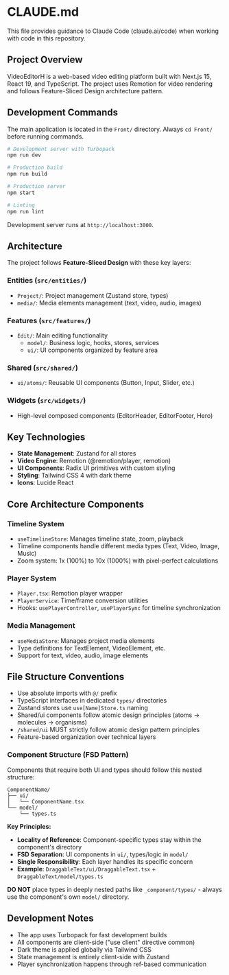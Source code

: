 # CLAUDE.md

This file provides guidance to Claude Code (claude.ai/code) when working with code in this repository.

## Project Overview

VideoEditorH is a web-based video editing platform built with Next.js 15, React 19, and TypeScript. The project uses Remotion for video rendering and follows Feature-Sliced Design architecture pattern.

## Development Commands

The main application is located in the `Front/` directory. Always `cd Front/` before running commands.

```bash
# Development server with Turbopack
npm run dev

# Production build
npm run build

# Production server
npm start

# Linting
npm run lint
```

Development server runs at `http://localhost:3000`.

## Architecture

The project follows **Feature-Sliced Design** with these key layers:

### Entities (`src/entities/`)

- `Project/`: Project management (Zustand store, types)
- `media/`: Media elements management (text, video, audio, images)

### Features (`src/features/`)

- `Edit/`: Main editing functionality
  - `model/`: Business logic, hooks, stores, services
  - `ui/`: UI components organized by feature area

### Shared (`src/shared/`)

- `ui/atoms/`: Reusable UI components (Button, Input, Slider, etc.)

### Widgets (`src/widgets/`)

- High-level composed components (EditorHeader, EditorFooter, Hero)

## Key Technologies

- **State Management**: Zustand for all stores
- **Video Engine**: Remotion (@remotion/player, remotion)
- **UI Components**: Radix UI primitives with custom styling
- **Styling**: Tailwind CSS 4 with dark theme
- **Icons**: Lucide React

## Core Architecture Components

### Timeline System

- `useTimelineStore`: Manages timeline state, zoom, playback
- Timeline components handle different media types (Text, Video, Image, Music)
- Zoom system: 1x (100%) to 10x (1000%) with pixel-perfect calculations

### Player System

- `Player.tsx`: Remotion player wrapper
- `PlayerService`: Time/frame conversion utilities
- Hooks: `usePlayerController`, `usePlayerSync` for timeline synchronization

### Media Management

- `useMediaStore`: Manages project media elements
- Type definitions for TextElement, VideoElement, etc.
- Support for text, video, audio, image elements

## File Structure Conventions

- Use absolute imports with `@/` prefix
- TypeScript interfaces in dedicated `types/` directories
- Zustand stores use `use[Name]Store.ts` naming
- Shared/ui components follow atomic design principles (atoms → molecules → organisms)
- `/shared/ui` MUST strictly follow atomic design pattern principles
- Feature-based organization over technical layers

### Component Structure (FSD Pattern)

Components that require both UI and types should follow this nested structure:

```
ComponentName/
├── ui/
│   └── ComponentName.tsx
└── model/
    └── types.ts
```

**Key Principles:**
- **Locality of Reference**: Component-specific types stay within the component's directory
- **FSD Separation**: UI components in `ui/`, types/logic in `model/`
- **Single Responsibility**: Each layer handles its specific concern
- **Example**: `DraggableText/ui/DraggableText.tsx` + `DraggableText/model/types.ts`

**DO NOT** place types in deeply nested paths like `_component/types/` - always use the component's own `model/` directory.

## Development Notes

- The app uses Turbopack for fast development builds
- All components are client-side ("use client" directive common)
- Dark theme is applied globally via Tailwind CSS
- State management is entirely client-side with Zustand
- Player synchronization happens through ref-based communication
